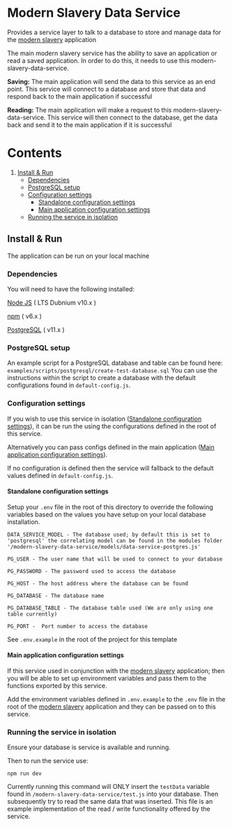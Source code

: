 # Modern Slavery Data Service
Provides a service layer to talk to a database to store and manage data for the
[modern slavery](https://github.com/UKHomeOffice/modern-slavery) application

The main modern slavery service has the ability to save an application or read a saved application. In order to do this, it needs to use this modern-slavery-data-service.

**Saving:** The main application will send the data to this service as an end point.  This service will connect to a database and store that data and respond back to the main application if successful

**Reading:** The main application will make a request to this modern-slavery-data-service.  This service will then connect to the database, get the data back and send it to the main application if it is successful

# Contents

1. [Install & Run](#install-and-run)
    - [Dependencies](#dependencies)
    - [PostgreSQL setup](#postgresql-setup)
    - [Configuration settings](#configuration-settings)
      - [Standalone configuration settings](#standalone-configuration)
      - [Main application configuration settings](#main-application-configuration)
    - [Running the service in isolation](#running-the-service-in-isolation)

## Install & Run <a name="install-and-run"></a>
The application can be run on your local machine

### Dependencies <a name="dependencies"></a>
You will need to have the following installed:

[Node JS](https://nodejs.org/en/download/releases/) ( LTS Dubnium v10.x )

[npm](https://www.npmjs.com/get-npm) ( v6.x )

[PostgreSQL](https://www.postgresql.org/download/) ( v11.x )

### PostgreSQL setup <a name="postgresql-setup"></a>
An example script for a PostgreSQL database and table can be found here: `examples/scripts/postgresql/create-test-database.sql` You can use the instructions within the script to create a database with the default configurations found in `default-config.js`.

### Configuration settings <a name="configuration-settings"></a>
If you wish to use this service in isolation ([Standalone configuration settings](#standalone-configuration)), it can be run the using the configurations defined in the root of this service.

Alternatively you can pass configs defined in the main application ([Main application configuration settings](#main-application-configuration)).

If no configuration is defined then the service will fallback to the default values defined in `default-config.js`.

#### Standalone configuration settings <a name="standalone-configuration"></a>
Setup your `.env` file in the root of this directory to override the following variables based on the values you have setup on your local database installation.

```
DATA_SERVICE_MODEL - The database used; by default this is set to 'postgresql' the correlating model can be found in the modules folder '/modern-slavery-data-service/models/data-service-postgres.js'

PG_USER - The user name that will be used to connect to your database 

PG_PASSWORD - The password used to access the database

PG_HOST - The host address where the database can be found

PG_DATABASE - The database name

PG_DATABASE_TABLE - The database table used (We are only using one table currently)

PG_PORT -  Port number to access the database

```

See `.env.example` in the root of the project for this template

#### Main application configuration settings <a name="main-application-configuration"></a>
If this service used in conjunction with the [modern slavery](https://github.com/UKHomeOffice/modern-slavery) application; then you will be able to set up environment variables and pass them to the functions exported by this service.

Add the environment variables defined in `.env.example` to the `.env` file in the root of the [modern slavery](https://github.com/UKHomeOffice/modern-slavery) application and they can be passed on to this service.

### Running the service in isolation <a name="running-the-service-in-isolation"></a>

Ensure your database is service is available and running.

Then to run the service use:

```
npm run dev
```

Currently running this command will ONLY insert the `testData` variable found in `/modern-slavery-data-service/test.js` into your database. Then subsequently try to read the same data that was inserted. This file is an example implementation of the read / write functionality offered by the service.
